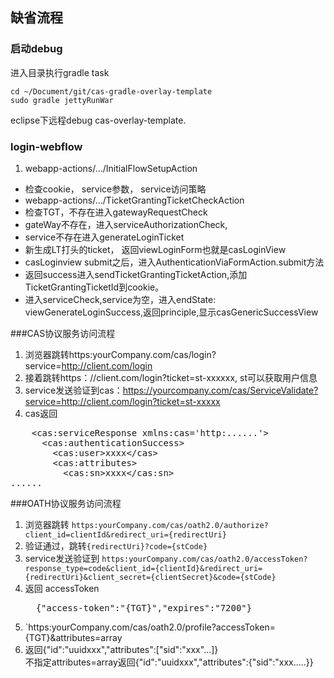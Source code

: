 ## 缺省流程

### 启动debug
进入目录执行gradle task

    cd ~/Document/git/cas-gradle-overlay-template
    sudo gradle jettyRunWar

eclipse下远程debug cas-overlay-template.


### login-webflow


1. webapp-actions/.../InitialFlowSetupAction
  + 检查cookie， service参数， service访问策略
+  webapp-actions/.../TicketGrantingTicketCheckAction
  + 检查TGT，不存在进入gatewayRequestCheck
+ gateWay不存在，进入serviceAuthorizationCheck,
+ service不存在进入generateLoginTicket
+ 新生成LT打头的ticket， 返回viewLoginForm也就是casLoginView
+ casLoginview submit之后，进入AuthenticationViaFormAction.submit方法
+ 返回success进入sendTicketGrantingTicketAction,添加TicketGrantingTicketId到cookie。
+ 进入serviceCheck,service为空，进入endState: viewGenerateLoginSuccess,返回principle,显示casGenericSuccessView
    
###CAS协议服务访问流程
1. 浏览器跳转https:yourCompany.com/cas/login?service=http://client.com/login
2. 接着跳转https：//client.com/login?ticket=st-xxxxxx, st可以获取用户信息
3. service发送验证到cas：https://yourcompany.com/cas/ServiceValidate?service=http://client.com/login?ticket=st-xxxxx
4. cas返回
<pre>
    &lt;cas:serviceResponse xmlns:cas='http:......'>
      &lt;cas:authenticationSuccess>
        &lt;cas:user>xxxx&lt;/cas>
        &lt;cas:attributes>
          &lt;cas:sn>xxxx&lt;/cas:sn>
......
</pre>

###OATH协议服务访问流程
1. 浏览器跳转 `https:yourCompany.com/cas/oath2.0/authorize?client_id=clientId&redirect_uri={redirectUri}`
2. 验证通过，跳转`{redirectUri}?code={stCode}`
3. service发送验证到
   `https:yourCompany.com/cas/oath2.0/accessToken?response_type=code&client_id={clientId}&redirect_uri={redirectUri}&client_secret={clientSecret}&code={stCode}`
4. 返回 accessToken
   <pre>
     {"access-token":"{TGT}","expires":"7200"}
   </pre>
5.  `https:yourCompany.com/cas/oath2.0/profile?accessToken={TGT}&attributes=array
6.  返回{"id":"uuidxxx","attributes":["sid":"xxx"...]}<br>不指定attributes=array返回{"id":"uuidxxx","attributes":{"sid":"xxx.....}}